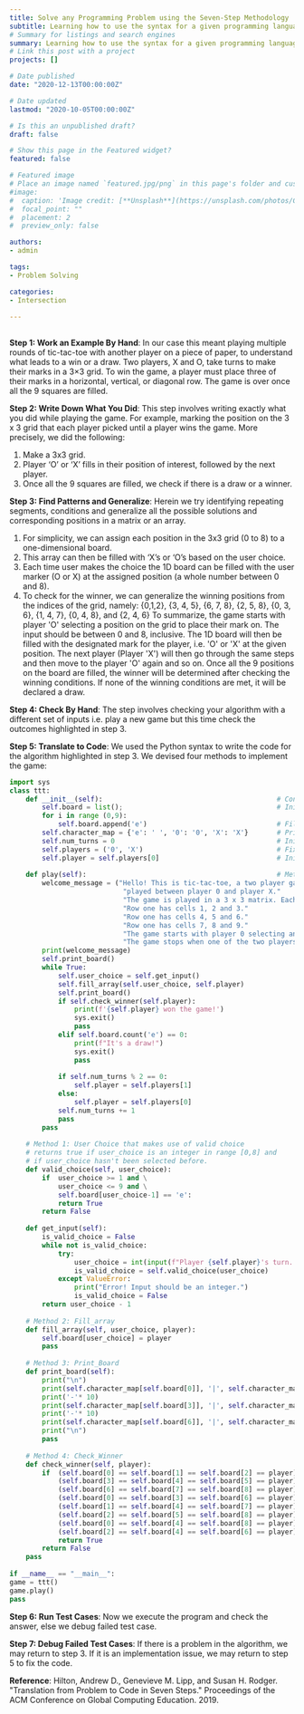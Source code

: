 ```yaml
---
title: Solve any Programming Problem using the Seven-Step Methodology
subtitle: Learning how to use the syntax for a given programming language is one thing and understanding the methodology for problem-solving is another. A programmer friend of mine recently acquainted me with an interesting seven-step approach to translate any problem into a working code to solve it. The seven-step methodology as discussed by Hilton et al. can be utilized to implement the simple yet classic game of tic-tac-toe.
# Summary for listings and search engines
summary: Learning how to use the syntax for a given programming language is one thing and understanding the methodology for problem-solving is another. A programmer friend of mine recently acquainted me with an interesting seven-step approach to translate any problem into a working code to solve it. The seven-step methodology as discussed by Hilton et al. can be utilized to implement the simple yet classic game of tic-tac-toe.
# Link this post with a project
projects: []

# Date published
date: "2020-12-13T00:00:00Z"

# Date updated
lastmod: "2020-10-05T00:00:00Z"

# Is this an unpublished draft?
draft: false

# Show this page in the Featured widget?
featured: false

# Featured image
# Place an image named `featured.jpg/png` in this page's folder and customize its options here.
#image:
#  caption: 'Image credit: [**Unsplash**](https://unsplash.com/photos/CpkOjOcXdUY)'
#  focal_point: ""
#  placement: 2
#  preview_only: false

authors:
- admin

tags:
- Problem Solving

categories:
- Intersection

---
```


##  

**Step 1: Work an Example By Hand**:
In our case this meant playing multiple rounds of tic-tac-toe with another player on a piece of paper, to understand what leads to a win or a draw. Two players, X and O, take turns to make their marks in a 3×3 grid. To win the game, a player must place three of their marks in a horizontal, vertical, or diagonal row. The game is over once all the 9 squares are filled.

**Step 2: Write Down What You Did**:
This step involves writing exactly what you did while playing the game. For example, marking the position on the 3 x 3 grid that each player picked until a player wins the game. More precisely, we did the following:
1.	Make a 3x3 grid.
2.	Player ‘O’ or ‘X’ fills in their position of interest, followed by the next player.
3.	Once all the 9 squares are filled, we check if there is a draw or a winner.

**Step 3: Find Patterns and Generalize**:
Herein we try identifying repeating segments, conditions and generalize all the possible solutions and corresponding positions in a matrix or an array.
1.	For simplicity, we can assign each position in the 3x3 grid (0 to 8) to a one-dimensional board.
2.	This array can then be filled with ‘X’s or ‘O’s based on the user choice.
3.	Each time user makes the choice the 1D board can be filled with the user marker (O or X) at the assigned position (a whole number between 0 and 8).
4.	To check for the winner, we can generalize the winning positions from the indices of the grid, namely: {0,1,2}, {3, 4, 5},   {6, 7, 8},   {2, 5, 8},   {0, 3, 6},   {1, 4, 7},   {0, 4, 8}, and  {2, 4, 6}
To summarize, the game starts with player 'O' selecting a position on the grid to place their mark on. The input should be between 0 and 8, inclusive. The 1D board will then be filled with the designated mark for the player, i.e. 'O' or 'X' at the given position. The next player (Player 'X') will then go through the same steps and then move to the player 'O' again and so on. Once all the 9 positions on the board are filled, the winner will be determined after checking the winning conditions. If none of the winning conditions are met, it will be declared a draw.

**Step 4: Check By Hand**:
The step involves checking your algorithm with a different set of inputs i.e. play a new game but this time check the outcomes highlighted in step 3.

**Step 5: Translate to Code**:
We used the Python syntax to write the code for the algorithm highlighted in step 3. We devised four methods to implement the game:

```python
import sys
class ttt:
    def __init__(self):                                           # Constructor
        self.board = list();                                      # Initialize board array
        for i in range (0,9):
            self.board.append('e')                                # Fill board array with 'e' to signify empty
        self.character_map = {'e': ' ', '0': '0', 'X': 'X'}       # Print blank wherever 'e'
        self.num_turns = 0                                        # Initialize number of turns
        self.players = ('0', 'X')                                 # Fixed array for 'Os and Xs representing players'
        self.player = self.players[0]                             # Initialize Player to be O
        
    def play(self):                                               # Method to play the game: Function inside a class
        welcome_message = ("Hello! This is tic-tac-toe, a two player game"
                            "played between player 0 and player X."
                            "The game is played in a 3 x 3 matrix. Each cell of the matrix has an index from 1-9."
                            "Row one has cells 1, 2 and 3."
                            "Row one has cells 4, 5 and 6."
                            "Row one has cells 7, 8 and 9."
                            "The game starts with player 0 selecting an index followed by player X, followed by player 0 and so on."
                            "The game stops when one of the two players win or when the game is a draw.")
        print(welcome_message)
        self.print_board()
        while True:            
            self.user_choice = self.get_input()                 
            self.fill_array(self.user_choice, self.player)
            self.print_board()
            if self.check_winner(self.player):
                print(f'{self.player} won the game!')
                sys.exit()
                pass
            elif self.board.count('e') == 0:
                print(f"It's a draw!")
                sys.exit()
                pass
            
            if self.num_turns % 2 == 0:
                self.player = self.players[1]
            else:
                self.player = self.players[0]
            self.num_turns += 1
            pass
        pass
    
    # Method 1: User Choice that makes use of valid choice
    # returns true if user_choice is an integer in range [0,8] and 
    # if user_choice hasn't been selected before.
    def valid_choice(self, user_choice):              
        if  user_choice >= 1 and \
            user_choice <= 9 and \
            self.board[user_choice-1] == 'e':
            return True
        return False
    
    def get_input(self):  
        is_valid_choice = False
        while not is_valid_choice:
            try:
                user_choice = int(input(f"Player {self.player}'s turn. Enter a number between 1 and 9 (inclusive) that has not been entered before:"))
                is_valid_choice = self.valid_choice(user_choice)
            except ValueError:
                print("Error! Input should be an integer.")
                is_valid_choice = False
        return user_choice - 1
    
    # Method 2: Fill_array 
    def fill_array(self, user_choice, player):
        self.board[user_choice] = player
        pass
     
    # Method 3: Print_Board
    def print_board(self):
        print("\n")
        print(self.character_map[self.board[0]], '|', self.character_map[self.board[1]], '|', self.character_map[self.board[2]])
        print('-'* 10)
        print(self.character_map[self.board[3]], '|', self.character_map[self.board[4]], '|', self.character_map[self.board[5]])
        print('-'* 10)
        print(self.character_map[self.board[6]], '|', self.character_map[self.board[7]], '|', self.character_map[self.board[8]])
        print("\n")
        pass
    
    # Method 4: Check_Winner
    def check_winner(self, player):
        if  (self.board[0] == self.board[1] == self.board[2] == player) or \
            (self.board[3] == self.board[4] == self.board[5] == player) or \
            (self.board[6] == self.board[7] == self.board[8] == player) or \
            (self.board[0] == self.board[3] == self.board[6] == player) or \
            (self.board[1] == self.board[4] == self.board[7] == player) or \
            (self.board[2] == self.board[5] == self.board[8] == player) or \
            (self.board[0] == self.board[4] == self.board[8] == player) or \
            (self.board[2] == self.board[4] == self.board[6] == player):
            return True
        return False
    pass
    
if __name__ == "__main__":
game = ttt()
game.play()
pass
```

**Step 6: Run Test Cases**:
Now we execute the program and check the answer, else we debug failed test case.

**Step 7: Debug Failed Test Cases**:
If there is a problem in the algorithm, we may return to step 3. If it is an implementation issue, we may return to step 5 to fix the code.

**Reference**: Hilton, Andrew D., Genevieve M. Lipp, and Susan H. Rodger. "Translation from Problem to Code in Seven Steps." Proceedings of the ACM Conference on Global Computing Education. 2019.

